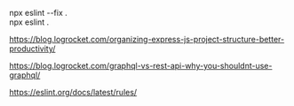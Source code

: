 npx eslint --fix .  
npx eslint .

https://blog.logrocket.com/organizing-express-js-project-structure-better-productivity/

https://blog.logrocket.com/graphql-vs-rest-api-why-you-shouldnt-use-graphql/

https://eslint.org/docs/latest/rules/
